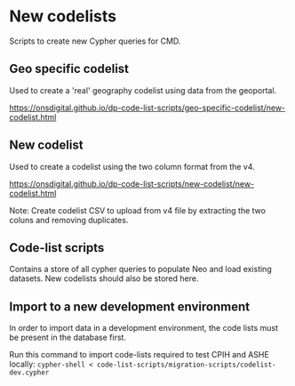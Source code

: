 New codelists
================

Scripts to create new Cypher queries for CMD.

## Geo specific codelist
Used to create a 'real' geography codelist using data from the geoportal.

https://onsdigital.github.io/dp-code-list-scripts/geo-specific-codelist/new-codelist.html

## New codelist
Used to create a codelist using the two column format from the v4.

https://onsdigital.github.io/dp-code-list-scripts/new-codelist/new-codelist.html

Note: Create codelist CSV to upload from v4 file by extracting the two coluns and removing duplicates.


## Code-list scripts
Contains a store of all cypher queries to populate Neo and load existing datasets. New codelists should also be stored here.

## Import to a new development environment

In order to import data in a development environment, the code lists must be present in the database first.

Run this command to import code-lists required to test CPIH and ASHE locally:
`cypher-shell < code-list-scripts/migration-scripts/codelist-dev.cypher`

